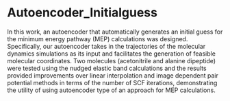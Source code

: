 # Autoencoder_Initialguess

In this work, an autoencoder that automatically generates an initial guess for the minimum energy pathway (MEP) calculations was designed. Specifically, our autoencoder takes in the trajectories of the molecular dynamics simulations as its input and facilitates the generation of feasible molecular coordinates. Two molecules (acetonitrile and alanine dipeptide) were tested using the nudged elastic band calculations and the results provided improvements over linear interpolation and image dependent pair potential methods in terms of the number of SCF iterations, demonstrating the utility of using autoencoder type of an approach for MEP calculations. 

